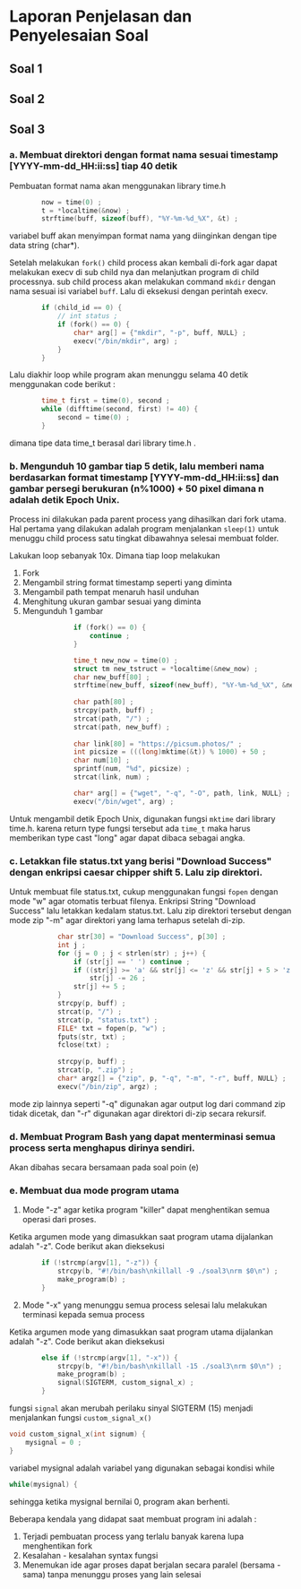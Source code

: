 # Laporan Penjelasan dan Penyelesaian Soal

## Soal 1

## Soal 2

## Soal 3

### a. Membuat direktori dengan format nama sesuai timestamp [YYYY-mm-dd_HH:ii:ss] tiap 40 detik

Pembuatan format nama akan menggunakan library time.h

```c
        now = time(0) ;
        t = *localtime(&now) ;
        strftime(buff, sizeof(buff), "%Y-%m-%d_%X", &t) ;
```
variabel buff akan menyimpan format nama yang diinginkan dengan tipe data string (char*).

Setelah melakukan ```fork()``` child process akan kembali di-fork agar dapat melakukan execv di sub child nya dan melanjutkan program di child processnya.
sub child process akan melakukan command ```mkdir``` dengan nama sesuai isi variabel ```buff```. Lalu di eksekusi dengan perintah execv.
```c
        if (child_id == 0) {
            // int status ;
            if (fork() == 0) {
                char* arg[] = {"mkdir", "-p", buff, NULL} ;
                execv("/bin/mkdir", arg) ;
            }
        }
```
Lalu diakhir loop while program akan menunggu selama 40 detik menggunakan code berikut :

```c
        time_t first = time(0), second ;
        while (difftime(second, first) != 40) {
            second = time(0) ;
        }
```

dimana tipe data time_t berasal dari library time.h .

### b. Mengunduh 10 gambar tiap 5 detik, lalu memberi nama berdasarkan format timestamp [YYYY-mm-dd_HH:ii:ss] dan gambar persegi berukuran (n%1000) + 50 pixel dimana n adalah detik Epoch Unix.

Process ini dilakukan pada parent process yang dihasilkan dari fork utama. Hal pertama yang dilakukan adalah program menjalankan ```sleep(1)``` untuk menuggu child process satu tingkat dibawahnya selesai membuat folder.

Lakukan loop sebanyak 10x. Dimana tiap loop melakukan 
1. Fork
2. Mengambil string format timestamp seperti yang diminta
3. Mengambil path tempat menaruh hasil unduhan
4. Menghitung ukuran gambar sesuai yang diminta
5. Mengunduh 1 gambar

```c
                if (fork() == 0) {
                    continue ;
                }

                time_t new_now = time(0) ;
                struct tm new_tstruct = *localtime(&new_now) ;
                char new_buff[80] ;
                strftime(new_buff, sizeof(new_buff), "%Y-%m-%d_%X", &new_tstruct) ;
                
                char path[80] ;
                strcpy(path, buff) ;
                strcat(path, "/") ;
                strcat(path, new_buff) ;
                
                char link[80] = "https://picsum.photos/" ;
                int picsize = (((long)mktime(&t)) % 1000) + 50 ;
                char num[10] ;
                sprintf(num, "%d", picsize) ;
                strcat(link, num) ;

                char* arg[] = {"wget", "-q", "-O", path, link, NULL} ;
                execv("/bin/wget", arg) ;
```

Untuk mengambil detik Epoch Unix, digunakan fungsi ```mktime``` dari library time.h. karena return type fungsi tersebut ada ```time_t``` maka harus memberikan type cast "long" agar dapat dibaca sebagai angka.

### c. Letakkan file status.txt yang berisi "Download Success" dengan enkripsi caesar chipper shift 5. Lalu zip direktori.

Untuk membuat file status.txt, cukup menggunakan fungsi ```fopen``` dengan mode "w" agar otomatis terbuat filenya. Enkripsi String "Download Success" lalu letakkan kedalam status.txt. Lalu zip direktori tersebut dengan mode zip "-m" agar direktori yang lama terhapus setelah di-zip.

```c
            char str[30] = "Download Success", p[30] ;
            int j ;
            for (j = 0 ; j < strlen(str) ; j++) {
                if (str[j] == ' ') continue ;
                if ((str[j] >= 'a' && str[j] <= 'z' && str[j] + 5 > 'z') || (str[j] >= 'A' && str[j] <= 'Z' && str[j] + 5 > 'Z'))
                    str[j] -= 26 ;
                str[j] += 5 ;
            }
            strcpy(p, buff) ;
            strcat(p, "/") ;
            strcat(p, "status.txt") ;
            FILE* txt = fopen(p, "w") ;
            fputs(str, txt) ;
            fclose(txt) ;
            
            strcpy(p, buff) ;
            strcat(p, ".zip") ;
            char* argz[] = {"zip", p, "-q", "-m", "-r", buff, NULL} ;
            execv("/bin/zip", argz) ;
```

mode zip lainnya seperti "-q" digunakan agar output log dari command zip tidak dicetak, dan "-r" digunakan agar direktori di-zip secara rekursif.

### d. Membuat Program Bash yang dapat menterminasi semua process serta menghapus dirinya sendiri.
Akan dibahas secara bersamaan pada soal poin (e)

### e. Membuat dua mode program utama
1. Mode "-z" agar ketika program "killer" dapat menghentikan semua operasi dari proses.

Ketika argumen mode yang dimasukkan saat program utama dijalankan adalah "-z". Code berikut akan dieksekusi
```c
        if (!strcmp(argv[1], "-z")) {
            strcpy(b, "#!/bin/bash\nkillall -9 ./soal3\nrm $0\n") ;
            make_program(b) ;
        }
```

2. Mode "-x" yang menunggu semua process selesai lalu melakukan terminasi kepada semua process

Ketika argumen mode yang dimasukkan saat program utama dijalankan adalah "-z". Code berikut akan dieksekusi
```c
        else if (!strcmp(argv[1], "-x")) {
            strcpy(b, "#!/bin/bash\nkillall -15 ./soal3\nrm $0\n") ;
            make_program(b) ;
            signal(SIGTERM, custom_signal_x) ;
        }
```

fungsi ```signal``` akan merubah perilaku sinyal SIGTERM (15) menjadi menjalankan fungsi ```custom_signal_x()```

```c
void custom_signal_x(int signum) {
    mysignal = 0 ;
}
```

variabel mysignal adalah variabel yang digunakan sebagai kondisi while
```c
while(mysignal) {
```
sehingga ketika mysignal bernilai 0, program akan berhenti.

Beberapa kendala yang didapat saat membuat program ini adalah :
1. Terjadi pembuatan process yang terlalu banyak karena lupa menghentikan fork
2. Kesalahan - kesalahan syntax fungsi
3. Menemukan ide agar proses dapat berjalan secara paralel (bersama - sama) tanpa menunggu proses yang lain selesai
